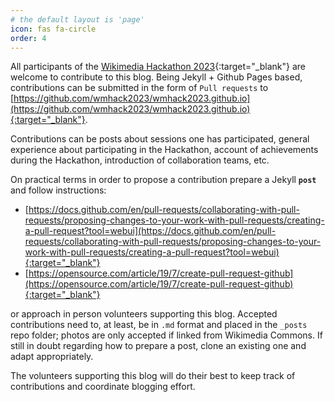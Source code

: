 ```yaml
---
# the default layout is 'page'
icon: fas fa-circle
order: 4
---
```


All participants of the [Wikimedia Hackathon 2023](https://www.mediawiki.org/wiki/Wikimedia_Hackathon_2023){:target="_blank"} are welcome to contribute to this blog.
Being Jekyll + Github Pages based, contributions can be submitted in the form of `Pull requests` to [https://github.com/wmhack2023/wmhack2023.github.io](https://github.com/wmhack2023/wmhack2023.github.io){:target="_blank"}.

Contributions can be posts about sessions one has participated, general experience about participating in the Hackathon, account of achievements during the Hackathon, introduction of collaboration teams, etc.

On practical terms in order to propose a contribution prepare a Jekyll **`post`** and follow instructions:
+ [https://docs.github.com/en/pull-requests/collaborating-with-pull-requests/proposing-changes-to-your-work-with-pull-requests/creating-a-pull-request?tool=webui](https://docs.github.com/en/pull-requests/collaborating-with-pull-requests/proposing-changes-to-your-work-with-pull-requests/creating-a-pull-request?tool=webui){:target="_blank"}
+ [https://opensource.com/article/19/7/create-pull-request-github](https://opensource.com/article/19/7/create-pull-request-github){:target="_blank"}  

or approach in person volunteers supporting this blog. Accepted contributions need to, at least, be in `.md` format and placed in the `_posts` repo folder; photos are only accepted if linked from Wikimedia Commons. If still in doubt regarding how to prepare a post, clone an existing one and adapt appropriately.

The volunteers supporting this blog will do their best to keep track of contributions and coordinate blogging effort.
